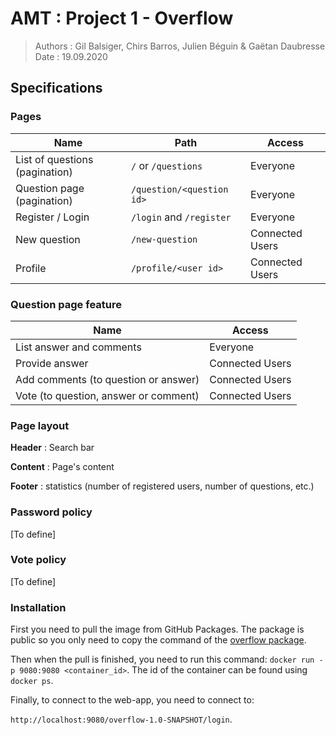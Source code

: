 # AMT : Project 1 - Overflow

> Authors : Gil Balsiger, Chirs Barros, Julien Béguin & Gaëtan Daubresse
> Date : 19.09.2020



## Specifications

### Pages

| Name                           | Path                      | Access          |
| ------------------------------ | ------------------------- | --------------- |
| List of questions (pagination) | `/` or `/questions`       | Everyone        |
| Question page (pagination)     | `/question/<question id>` | Everyone        |
| Register / Login               | `/login` and `/register`  | Everyone        |
| New question                   | `/new-question`           | Connected Users |
| Profile                        | `/profile/<user id>`      | Connected Users |

### Question page feature

| Name                                  | Access          |
| ------------------------------------- | --------------- |
| List answer and comments              | Everyone        |
| Provide answer                        | Connected Users |
| Add comments (to question or answer)  | Connected Users |
| Vote (to question, answer or comment) | Connected Users |

### Page layout

**Header** : Search bar

**Content** : Page's content

**Footer** : statistics (number of registered users, number of questions, etc.)

### Password policy

[To define]

### Vote policy

[To define]


### Installation

First you need to pull the image from GitHub Packages. The package is public so you only need to copy the command of the [overflow package](https://github.com/orgs/AMT-Los-Pollos-Hermanos/packages). 

Then when the pull is finished, you need to run this command: `docker run -p 9080:9080 <container_id>`. The id of the container can be found using `docker ps`.



Finally, to connect to the web-app, you need to connect to:

 `http://localhost:9080/overflow-1.0-SNAPSHOT/login`.